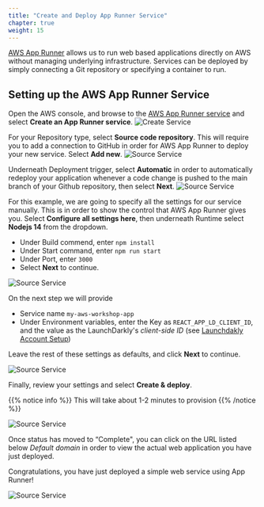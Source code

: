 ```yaml
---
title: "Create and Deploy App Runner Service"
chapter: true
weight: 15
---
```


[AWS App Runner](https://aws.amazon.com/apprunner/) allows us to run web based applications directly on AWS without managing underlying infrastructure. Services can be deployed by simply connecting a Git repository or specifying a container to run. 

## Setting up the AWS App Runner Service

Open the AWS console, and browse to the [AWS App Runner service](https://console.aws.amazon.com/apprunner/home) and select **Create an App Runner service**.
![Create Service](/images/setup/service-create-service.png)

For your Repository type, select **Source code repository**. This will require you to add a connection to GitHub in order for AWS App Runner to deploy your new service. Select **Add new**.
![Source Service](/images/setup/source-service.png)

Underneath Deployment trigger, select **Automatic** in order to automatically redeploy your application whenever a code change is pushed to the main branch of your Github repository, then select **Next**.
![Source Service](/images/setup/deployment-settings.png)

For this example, we are going to specify all the settings for our service manually. This is in order to show the control that AWS App Runner gives you. Select **Configure all settings here**, then underneath Runtime select **Nodejs 14** from the dropdown.

- Under Build commend, enter `npm install`
- Under Start command, enter `npm run start`
- Under Port, enter `3000`
- Select **Next** to continue.

![Source Service](/images/setup/configure-build.png)

On the next step we will provide 

- Service name `my-aws-workshop-app`
- Under Environment variables, enter the Key as `REACT_APP_LD_CLIENT_ID`, and the value as the LaunchDarkly's *client-side ID* (see [Launchdakly Account Setup](030_getting_started/31_setup_ld_account.html))


Leave the rest of these settings as defaults, and click **Next** to continue.

![Source Service](/images/setup/configure-service.png)

Finally, review your settings and select **Create & deploy**. 

{{% notice info %}}
This will take about 1-2 minutes to provision
{{% /notice %}}

![Source Service](/images/setup/service-deploying.png)

Once status has moved to “Complete", you can click on the URL listed below *Default domain* in order to view the actual web application you have just deployed.

Congratulations, you have just deployed a simple web service using App Runner!

![Source Service](/images/setup/full-app-demo.png)
